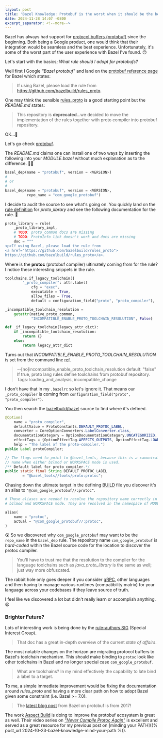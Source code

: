 ```yaml
---
layout: post
title: 'Bazel Knowledge: Protobuf is the worst when it should be the best'
date: 2024-11-28 14:07 -0800
excerpt_separator: <!--more-->
---
```


Bazel has always had support for [protocol buffers (protobuf)](https://protobuf.dev/) since the beginning.
Both being a Google product, one would think that their integration would be seamless and the best experience.
Unfortunately, it's some of the worst part of the user experience with Bazel I've found. 😔

<!--more-->

Let's start with the basics; _What rule should I adopt for protobufs?_

Well first I Google _"Bazel protobuf"_ and land on the [protobuf reference page](https://bazel.build/reference/be/protocol-buffer) for Bazel
which states:

> If using Bazel, please load the rule from https://github.com/bazelbuild/rules_proto.

One may think the sensible [rules_proto](https://github.com/bazelbuild/rules_proto) is a good starting
point but the _README.md_ states:

> This repository is **deprecated**...we decided to move the implementation of
> the rules together with proto compiler into protobuf repository.

OK...🤔

Let's go check [protobuf](https://github.com/protocolbuffers/protobuf).

The _README.md_ claims one can install one of two ways by inserting the following
into your _MODULE.bazel_ without much explanation as to the difference. 🤷‍♂️

```python
bazel_dep(name = "protobuf", version = <VERSION>)
#
# or
#
bazel_dep(name = "protobuf", version = <VERSION>,
          repo_name = "com_google_protobuf")
```

I decide to audit the source to see what's going on.
You quickly land on the [rule definition](https://github.com/protocolbuffers/protobuf/blob/cbecd9d2fa1d7187cca63a8c18838e87a4f613ec/bazel/private/bazel_proto_library_rule.bzl#L239)
for _proto_library_ and see the following documentation for the rule. 🤦

```python
proto_library = rule(
    _proto_library_impl,
    # TODO: proto_common docs are missing
    # TODO: ProtoInfo link doesn't work and docs are missing
    doc = """
<p>If using Bazel, please load the rule from
<a href="https://github.com/bazelbuild/rules_proto">
https://github.com/bazelbuild/rules_proto</a>.
```

Where is the **protoc** (protobuf compiler) ultimately coming from for the rule?
I notice these interesting snippets in the rule.

```python
toolchains.if_legacy_toolchain({
        "_proto_compiler": attr.label(
            cfg = "exec",
            executable = True,
            allow_files = True,
            default = configuration_field("proto", "proto_compiler"),
```

```python
_incompatible_toolchain_resolution =
    getattr(native_proto_common,
            "INCOMPATIBLE_ENABLE_PROTO_TOOLCHAIN_RESOLUTION", False)

def _if_legacy_toolchain(legacy_attr_dict):
    if _incompatible_toolchain_resolution:
        return {}
    else:
        return legacy_attr_dict
```

Turns out that _INCOMPATIBLE_ENABLE_PROTO_TOOLCHAIN_RESOLUTION_ is set from the command line [ref](https://bazel.build/reference/command-line-reference#flag--incompatible_enable_proto_toolchain_resolution).

> --[no]incompatible_enable_proto_toolchain_resolution default: "false"
> If true, proto lang rules define toolchains from protobuf repository.
> Tags: loading_and_analysis, incompatible_change

I don't have that in my `.bazelrc` so let's ignore it.
That means our `_proto_compiler` is coming from `configuration_field("proto", "proto_compiler")`.

You then search the [bazelbuild/bazel](https://github.com/bazelbuild/bazel/blob/a3f0cebd35989e120d5cdaf7882b4e93df82e590/src/main/java/com/google/devtools/build/lib/rules/proto/ProtoConfiguration.java#L68) source to find where it's defined.
```java
@Option(
    name = "proto_compiler",
    defaultValue = ProtoConstants.DEFAULT_PROTOC_LABEL,
    converter = CoreOptionConverters.LabelConverter.class,
    documentationCategory = OptionDocumentationCategory.UNCATEGORIZED,
    effectTags = {OptionEffectTag.AFFECTS_OUTPUTS, OptionEffectTag.LOADING_AND_ANALYSIS},
    help = "The label of the proto-compiler.")
public Label protoCompiler;
```

```java
// The flags need to point to @bazel_tools, because this is a canonical repo
// name when either bzlmod or WORKSPACE mode is used.
/** Default label for proto compiler.*/
public static final String DEFAULT_PROTOC_LABEL
        = "@bazel_tools//tools/proto:protoc";
```

Chasing down the ultimate target in the defining [BUILD](https://github.com/bazelbuild/bazel/blob/3d528ac42cce1a71d8358b57cdbe4b3e743bd307/tools/proto/BUILD#L15)
file you discover it's an alias to `"@com_google_protobuf//:protoc"`.

```python
# Those aliases are needed to resolve the repository name correctly in both
# bzlmod and WORKSPACE mode. They are resolved in the namespace of MODULE.tools

alias(
    name = "protoc",
    actual = "@com_google_protobuf//:protoc",
)
```

😲 So we discovered why `com_google_protobuf` may want to be the `repo_name` in the `bazel_dep` rule.
The repository name `com_google_protobuf` is _hard-coded_ within the Bazel source code for the location
to discover the protoc compiler.

> You'll have to trust me that the resolution to the compiler for the language toolchains
> such as _java_proto_library_ is the same as well; just way more obfuscated.

The rabbit hole only goes deeper if you consider [gRPC](https://grpc.io/), other languages and then having to manage
various runtimes (compatibility matrix) for your language across your codebases if they leave source of truth.

I feel like we discovered a lot but didn't really learn or accomplish anything. 😩

### Brighter Future?

Lots of interesting work is being done by the [rule-authors SIG](https://bazel-contrib.github.io/SIG-rules-authors/proto-grpc.html) (Special Interest Group).

> That doc has a great in-depth overview of the current _state of affairs_.

The most notable changes on the horizon are migrating protocol buffers to Bazel's toolchain mechanism.
This should make binding to `protoc` look like other toolchains in Bazel and no longer special case
`com_google_protobuf`.

> What are toolchains? In my mind effectively the capability to late bind a label to a target.

To me, a simple immediate improvement would be fixing the documentation around _rules_proto_ and
having a more clear path on how to adopt Bazel given some constraint (i.e. Bazel >= 7.0).

> The [latest blog post](https://blog.bazel.build/2017/02/27/protocol-buffers.html) from Bazel on protobuf
> is from 2017!

The work [Aspect Build](https://www.aspect.build/) is doing to improve the protobuf ecosystem is great as well.
Their video series on [_"Never Compile Protoc Again"_](https://www.youtube.com/watch?v=s0i_Ra_mG9U) is excellent
and served as a great resource for my previous post on [minding your PATH]({% post_url 2024-10-23-bazel-knowledge-mind-your-path %}).
